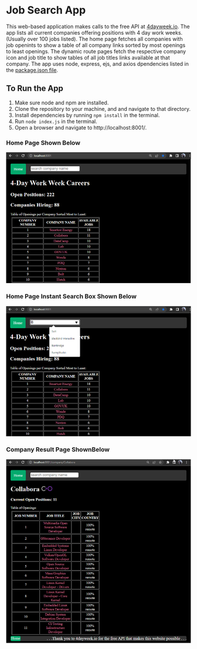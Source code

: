 # Job Search App
This web-based application makes calls to the free API at [4dayweek.io](https://4dayweek.io/).
The app lists all current companies offering positions with 4 day work weeks. (Usually over 100 jobs listed).
The home page fetches all companies with job openints to show a table of all company links sorted by most openings to least openings.
The dynamic route pages fetch the respective company icon and job title to show tables of all job titles links available at that company.
The app uses node, express, ejs, and axios dpendencies listed in the [package.json file](https://github.com/RamonJOrtega/jobSearchApp/blob/main/package.json).


## To Run the App
1. Make sure node and npm are installed.
2. Clone the repository to your machine, and and navigate to that directory.
3. Install dependencies by running `npm install` in the terminal.
4. Run `node index.js` in the terminal.
5. Open a browser and navigate to http://localhost:8001/.


### Home Page Shown Below
![alt text](https://github.com/RamonJOrtega/jobSearchApp/blob/main/public/img/appHome1.png)



### Home Page Instant Search Box Shown Below
![alt text](https://github.com/RamonJOrtega/jobSearchApp/blob/main/public/img/appHome.png)



### Company Result Page ShownBelow
![alt text](https://github.com/RamonJOrtega/jobSearchApp/blob/main/public/img/appHome3.png)

